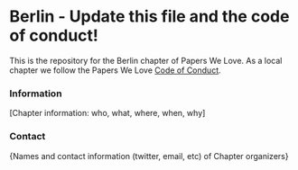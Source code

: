 # Berlin - Update this file and the code of conduct!

This is the repository for the Berlin chapter of Papers We Love. As a local chapter we follow the Papers We Love [Code of Conduct](https://github.com/papers-we-love/berlin/blob/master/code-of-conduct.md).

### Information

[Chapter information: who, what, where, when, why]

### Contact

{Names and contact information (twitter, email, etc) of Chapter organizers}

